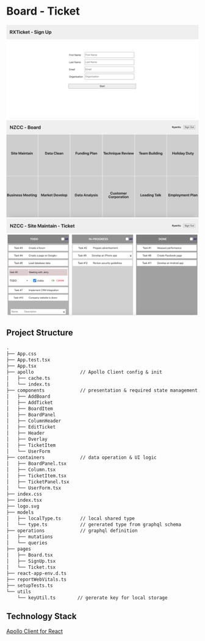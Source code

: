 # Board - Ticket

![Sign Up Page](imgs/signup-page.png)
![Board Page](imgs/board-page.png)
![Ticket Page](imgs/ticket-page.png)

## Project Structure

```
.
├── App.css
├── App.test.tsx
├── App.tsx
├── apollo                 // Apollo Client config & init
│   ├── cache.ts
│   └── index.ts
├── components             // presentation & required state management
│   ├── AddBoard
│   ├── AddTicket
│   ├── BoardItem
│   ├── BoardPanel
│   ├── ColumnHeader
│   ├── EditTicket
│   ├── Header
│   ├── Overlay
│   ├── TicketItem
│   └── UserForm
├── containers             // data operation & UI logic
│   ├── BoardPanel.tsx
│   ├── Column.tsx
│   ├── TicketItem.tsx
│   ├── TicketPanel.tsx
│   └── UserForm.tsx
├── index.css
├── index.tsx
├── logo.svg
├── models
│   ├── localType.ts       // local shared type
│   └── type.ts            // gererated type from graphql schema
├── operations             // graphql definition
│   ├── mutations
│   └── queries
├── pages
│   ├── Board.tsx
│   ├── SignUp.tsx
│   └── Ticket.tsx
├── react-app-env.d.ts
├── reportWebVitals.ts
├── setupTests.ts
└── utils
    └── keyUtil.ts        // gererate key for local storage

```


## Technology Stack

[Apollo Client for React](https://www.apollographql.com/docs/react/)

